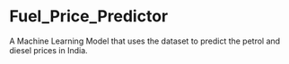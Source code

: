 # Fuel_Price_Predictor
A Machine Learning Model that uses the dataset to predict the petrol and diesel prices in India.
